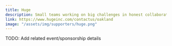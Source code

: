 ```yaml
---
title: Huge
description: Small teams working on big challenges in honest collaboration with our clients
link: https://www.hugeinc.com/contactus/oakland
image: "/assets/img/supporters/huge.png"
---
```


TODO: Add related event/sponsorship details
